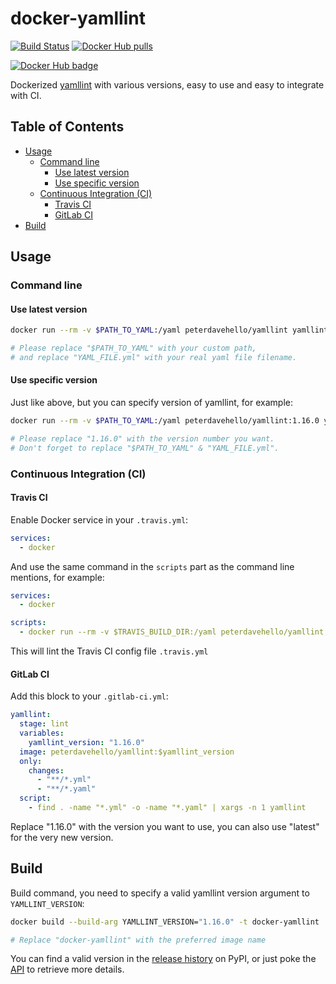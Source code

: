 # docker-yamllint

[![Build Status](https://app.travis-ci.com/PeterDaveHello/docker-yamllint.svg?branch=master)](https://app.travis-ci.com/PeterDaveHello/docker-yamllint)
[![Docker Hub pulls](https://img.shields.io/docker/pulls/peterdavehello/yamllint.svg)](https://hub.docker.com/r/peterdavehello/yamllint/)

[![Docker Hub badge](http://dockeri.co/image/peterdavehello/yamllint)](https://hub.docker.com/r/peterdavehello/yamllint/)

Dockerized [yamllint](https://github.com/adrienverge/yamllint) with various versions, easy to use and easy to integrate with CI.

## Table of Contents

- [Usage](#usage)
  - [Command line](#command-line)
    - [Use latest version](#use-latest-version)
    - [Use specific version](#use-specific-version)
  - [Continuous Integration (CI)](#continuous-integration-ci)
    - [Travis CI](#travis-ci)
    - [GitLab CI](#gitlab-ci)
- [Build](#build)

## Usage

### Command line

#### Use latest version

```sh
docker run --rm -v $PATH_TO_YAML:/yaml peterdavehello/yamllint yamllint YAML_FILE.yml

# Please replace "$PATH_TO_YAML" with your custom path,
# and replace "YAML_FILE.yml" with your real yaml file filename.
```

#### Use specific version

Just like above, but you can specify version of yamllint, for example:

```sh
docker run --rm -v $PATH_TO_YAML:/yaml peterdavehello/yamllint:1.16.0 yamllint YAML_FILE.yml

# Please replace "1.16.0" with the version number you want.
# Don't forget to replace "$PATH_TO_YAML" & "YAML_FILE.yml".
```

### Continuous Integration (CI)

#### Travis CI

Enable Docker service in your `.travis.yml`:

```yaml
services:
  - docker
```

And use the same command in the `scripts` part as the command line mentions, for example:

```yaml
services:
  - docker

scripts:
  - docker run --rm -v $TRAVIS_BUILD_DIR:/yaml peterdavehello/yamllint:1.16.0 yamllint .travis.yml
```

This will lint the Travis CI config file `.travis.yml`

#### GitLab CI

Add this block to your `.gitlab-ci.yml`:

```yaml
yamllint:
  stage: lint
  variables:
    yamllint_version: "1.16.0"
  image: peterdavehello/yamllint:$yamllint_version
  only:
    changes:
      - "**/*.yml"
      - "**/*.yaml"
  script:
    - find . -name "*.yml" -o -name "*.yaml" | xargs -n 1 yamllint
```

Replace "1.16.0" with the version you want to use, you can also use "latest" for the very new version.

## Build

Build command, you need to specify a valid yamllint version argument to `YAMLLINT_VERSION`:

```sh
docker build --build-arg YAMLLINT_VERSION="1.16.0" -t docker-yamllint .

# Replace "docker-yamllint" with the preferred image name
```

You can find a valid version in the [release history](https://pypi.org/project/yamllint/#history) on PyPI, or just poke the [API](https://pypi.org/pypi/yamllint/json) to retrieve more details.
